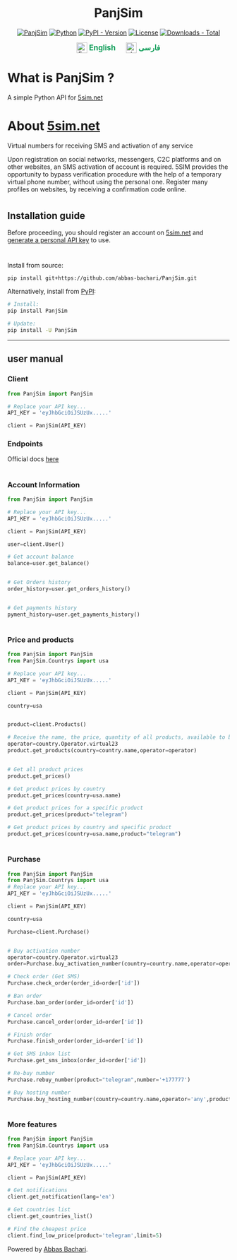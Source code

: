 <h1 align="center">PanjSim</h1>
<p align="center">
  <a href="https://github.com/abbas-bachari/PanjSim"><img src="https://img.shields.io/badge/PanjSim%20-Version%201.0.4-green?style=plastic&logo=codemagic" alt="PanjSim"></a>
  <a href="https://github.com/abbas-bachari/PanjSim"><img src="https://img.shields.io/badge/Python%20-3.7+-green?style=plastic&logo=Python" alt="Python"></a>
  <a href="https://pypi.org/project/PanjSim/"><img src="https://img.shields.io/pypi/v/PanjSim?style=plastic" alt="PyPI - Version"></a>
  <a href="https://pypi.org/project/PanjSim/"><img src="https://img.shields.io/pypi/l/PanjSim?style=plastic" alt="License"></a>
  <a href="https://pepy.tech/project/PanjSim"><img src="https://pepy.tech/badge/PanjSim?style=plastic" alt="Downloads - Total"></a>
  
</p>
<p align="center">
  <a href="/README.md" style="text-decoration:none; display:inline-block; margin:0 10px;">
    <img src="https://flagcdn.com/w40/gb.png" alt="English" width="24" style="vertical-align:middle;">
    <strong style="vertical-align:middle; font-size:1.2em; color:#0f9d58">English</strong>
  </a>
  <a href="/README-fa.md" style="text-decoration:none; display:inline-block; margin:0 10px;">
    <img src="https://flagcdn.com/w40/ir.png" alt="فارسی" width="24" style="vertical-align:middle;">
    <strong style="vertical-align:middle; font-size:1.2em; color:#0f9d58">فارسی</strong>
  </a>
</p>

# What is PanjSim ?
A simple Python API for [5sim.net](https://5sim.net)


# About [5sim.net](https://5sim.net)
Virtual numbers for receiving SMS and activation of any service

Upon registration on social networks, messengers, C2C platforms and on other websites, an SMS activation of account is required. 5SIM provides the opportunity to bypass verification procedure with the help of a temporary virtual phone number, without using the personal one. Register many profiles on websites, by receiving a confirmation code online.
#

## Installation guide
Before proceeding, you should register an account on [5sim.net](https://5sim.net/) and [generate a personal API key](https://5sim.net/settings/security) to use. 


#

Install from source:
``` bash
pip install git+https://github.com/abbas-bachari/PanjSim.git
```

Alternatively, install from [PyPI](https://pypi.org/project/PanjSim/):

```bash
# Install:
pip install PanjSim

# Update:
pip install -U PanjSim
```
<hr>

## user manual

###  Client 

```python
from PanjSim import PanjSim

# Replace your API key...
API_KEY = 'eyJhbGciOiJSUzUx.....' 

client = PanjSim(API_KEY) 
```
 

### Endpoints 
Official docs [here](https://docs.5sim.net/)
#


### Account Information

```python
from PanjSim import PanjSim

# Replace your API key...
API_KEY = 'eyJhbGciOiJSUzUx.....' 

client = PanjSim(API_KEY) 

user=client.User()

# Get account balance
balance=user.get_balance()


# Get Orders history
order_history=user.get_orders_history()


# Get payments history
pyment_history=user.get_payments_history()

```
#
### Price and products

```python
from PanjSim import PanjSim
from PanjSim.Countrys import usa

# Replace your API key...
API_KEY = 'eyJhbGciOiJSUzUx.....' 

client = PanjSim(API_KEY) 

country=usa


product=client.Products()

# Receive the name, the price, quantity of all products, available to buy.
operator=country.Operator.virtual23
product.get_products(country=country.name,operator=operator)


# Get all product prices
product.get_prices()

# Get product prices by country
product.get_prices(country=usa.name)

# Get product prices for a specific product
product.get_prices(product="telegram")

# Get product prices by country and specific product
product.get_prices(country=usa.name,product="telegram")

```
#
### Purchase

```python
from PanjSim import PanjSim
from PanjSim.Countrys import usa
# Replace your API key...
API_KEY = 'eyJhbGciOiJSUzUx.....' 

client = PanjSim(API_KEY) 

country=usa

Purchase=client.Purchase()


# Buy activation number
operator=country.Operator.virtual23
order=Purchase.buy_activation_number(country=country.name,operator=operator,product='telegram')

# Check order (Get SMS)
Purchase.check_order(order_id=order['id'])

# Ban order
Purchase.ban_order(order_id=order['id'])

# Cancel order
Purchase.cancel_order(order_id=order['id'])

# Finish order
Purchase.finish_order(order_id=order['id'])

# Get SMS inbox list
Purchase.get_sms_inbox(order_id=order['id'])

# Re-buy number
Purchase.rebuy_number(product="telegram",number='+177777')

# Buy hosting number
Purchase.buy_hosting_number(country=country.name,operator='any',product='1day')
```
#
### More features

```python
from PanjSim import PanjSim
from PanjSim.Countrys import usa

# Replace your API key...
API_KEY = 'eyJhbGciOiJSUzUx.....' 

client = PanjSim(API_KEY) 

# Get notifications
client.get_notification(lang='en')

# Get countries list
client.get_countries_list()

# Find the cheapest price
client.find_low_price(product='telegram',limit=5)
```
Powered by [Abbas Bachari](https://github.com/abbas-bachari).
